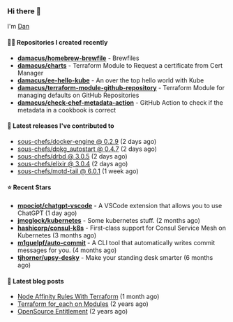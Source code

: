 

### Hi there 👋

I'm [Dan](https://medium.com/@dan.m.webb)

#### 👨‍💻 Repositories I created recently
- **[damacus/homebrew-brewfile](https://github.com/damacus/homebrew-brewfile)** - Brewfiles
- **[damacus/charts](https://github.com/damacus/charts)** - Terraform Module to Request a certificate from Cert Manager
- **[damacus/ee-hello-kube](https://github.com/damacus/ee-hello-kube)** - An over the top hello world with Kube
- **[damacus/terraform-module-github-repository](https://github.com/damacus/terraform-module-github-repository)** - Terraform Module for managing defaults on GitHub Repositories
- **[damacus/check-chef-metadata-action](https://github.com/damacus/check-chef-metadata-action)** - GitHub Action to check if the metadata in a cookbook is correct

#### 🚀 Latest releases I've contributed to


- [sous-chefs/docker-engine @ 0.2.9](https://github.com/sous-chefs/docker-engine/releases/tag/0.2.9) (2 days ago)
- [sous-chefs/dpkg_autostart @ 0.4.7](https://github.com/sous-chefs/dpkg_autostart/releases/tag/0.4.7) (2 days ago)
- [sous-chefs/drbd @ 3.0.5](https://github.com/sous-chefs/drbd/releases/tag/3.0.5) (2 days ago)
- [sous-chefs/elixir @ 3.0.4](https://github.com/sous-chefs/elixir/releases/tag/3.0.4) (2 days ago)
- [sous-chefs/motd-tail @ 6.0.1](https://github.com/sous-chefs/motd-tail/releases/tag/6.0.1) (1 week ago)

#### ⭐ Recent Stars


- **[mpociot/chatgpt-vscode](https://github.com/mpociot/chatgpt-vscode)** - A VSCode extension that allows you to use ChatGPT (1 day ago)
- **[jmcglock/kubernetes](https://github.com/jmcglock/kubernetes)** - Some kubernetes stuff. (2 months ago)
- **[hashicorp/consul-k8s](https://github.com/hashicorp/consul-k8s)** - First-class support for Consul Service Mesh on Kubernetes (3 months ago)
- **[m1guelpf/auto-commit](https://github.com/m1guelpf/auto-commit)** - A CLI tool that automatically writes commit messages for you. (4 months ago)
- **[tjhorner/upsy-desky](https://github.com/tjhorner/upsy-desky)** - Make your standing desk smarter (6 months ago)

#### 📄 Latest blog posts
- [Node Affinity Rules With Terraform](https://awstip.com/node-affinity-rules-with-terraform-a0766e0bb1da?source=rss-bbba9c670f6e------2) (1 month ago)
- [Terraform for_each on Modules](https://medium.com/@dan.m.webb/terraform-for-each-on-modules-bcf17c97e9ff?source=rss-bbba9c670f6e------2) (2 years ago)
- [OpenSource Entitlement](https://medium.com/@dan.m.webb/opensource-entitlement-f4584a035063?source=rss-bbba9c670f6e------2) (2 years ago)
